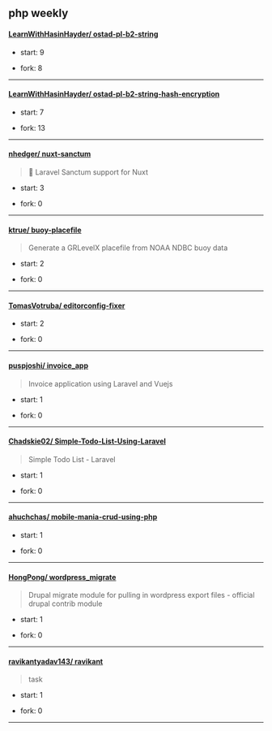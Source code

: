 ## php weekly

#### [LearnWithHasinHayder/ ostad-pl-b2-string](https://github.com/LearnWithHasinHayder/ostad-pl-b2-string)
>  
+ start: 9
+ fork: 8
---
#### [LearnWithHasinHayder/ ostad-pl-b2-string-hash-encryption](https://github.com/LearnWithHasinHayder/ostad-pl-b2-string-hash-encryption)
>  
+ start: 7
+ fork: 13
---
#### [nhedger/ nuxt-sanctum](https://github.com/nhedger/nuxt-sanctum)
>  🍪 Laravel Sanctum support for Nuxt
+ start: 3
+ fork: 0
---
#### [ktrue/ buoy-placefile](https://github.com/ktrue/buoy-placefile)
>  Generate a GRLevelX placefile from NOAA NDBC buoy data
+ start: 2
+ fork: 0
---
#### [TomasVotruba/ editorconfig-fixer](https://github.com/TomasVotruba/editorconfig-fixer)
>  
+ start: 2
+ fork: 0
---
#### [puspjoshi/ invoice_app](https://github.com/puspjoshi/invoice_app)
>  Invoice application using Laravel and Vuejs
+ start: 1
+ fork: 0
---
#### [Chadskie02/ Simple-Todo-List-Using-Laravel](https://github.com/Chadskie02/Simple-Todo-List-Using-Laravel)
>  Simple Todo List - Laravel
+ start: 1
+ fork: 0
---
#### [ahuchchas/ mobile-mania-crud-using-php](https://github.com/ahuchchas/mobile-mania-crud-using-php)
>  
+ start: 1
+ fork: 0
---
#### [HongPong/ wordpress_migrate](https://github.com/HongPong/wordpress_migrate)
>  Drupal migrate module for pulling in wordpress export files - official drupal contrib module
+ start: 1
+ fork: 0
---
#### [ravikantyadav143/ ravikant](https://github.com/ravikantyadav143/ravikant)
>  task
+ start: 1
+ fork: 0
---